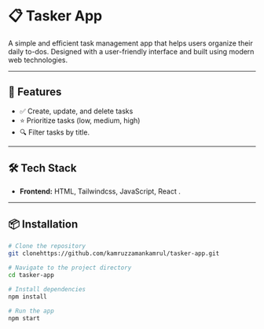 # 📋 Tasker App

A simple and efficient task management app that helps users organize their daily to-dos. Designed with a user-friendly interface and built using modern web technologies.

---

## 🚀 Features

- ✅ Create, update, and delete tasks
- ⭐ Prioritize tasks (low, medium, high)
- 🔍 Filter tasks by title.

---

## 🛠 Tech Stack

- **Frontend:** HTML, Tailwindcss, JavaScript, React .

---

## 📦 Installation

```bash
# Clone the repository
git clonehttps://github.com/kamruzzamankamrul/tasker-app.git

# Navigate to the project directory
cd tasker-app

# Install dependencies
npm install

# Run the app
npm start

```
